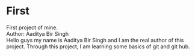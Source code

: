 # First
First project of mine.
<br>
Author:  Aaditya Bir Singh
<br>
Hello guys my name is Aaditya Bir Singh and I am the real author of this project. Through this project, I am learning some basics of git and git hub.
